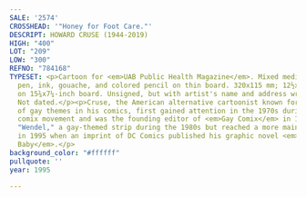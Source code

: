 ```yaml
---
SALE: '2574'
CROSSHEAD: '"Honey for Foot Care."'
DESCRIPT: HOWARD CRUSE (1944-2019)
HIGH: "400"
LOT: "209"
LOW: "300"
REFNO: "784168"
TYPESET: <p>Cartoon for <em>UAB Public Health Magazine</em>. Mixed media, including
  pen, ink, gouache, and colored pencil on thin board. 320x115 mm; 12½x4½ inches,
  on 15¾x7¼-inch board. Unsigned, but with artist's name and address written on verso.
  Not dated.</p><p>Cruse, the American alternative cartoonist known for the exploration
  of gay themes in his comics, first gained attention in the 1970s during the underground
  comix movement and was the founding editor of <em>Gay Comix</em> in 1980. He created
  "Wendel," a gay-themed strip during the 1980s but reached a more mainstream audience
  in 1995 when an imprint of DC Comics published his graphic novel <em>Stuck Rubber
  Baby</em>.</p>
background_color: "#ffffff"
pullquote: ''
year: 1995

---
```


